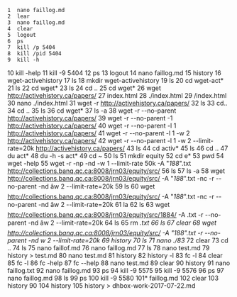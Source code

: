     1  nano faillog.md
    2  lear
    3  nano faillog.md
    4  clear
    5  logout
    6  ps
    7  kill /p 5404 
    8  kill /pid 5404 
    9  kill -h
   10  kill -help
   11  kill -9 5404
   12  ps
   13  logout
   14  nano faillog.md
   15  history
   16  wget-activehistory
   17  ls
   18  mkdir wget-activehistory
   19  ls
   20  cd wget-act*
   21  ls
   22  cd wget*
   23  ls
   24  cd ..
   25  cd wget*
   26  wget http://activehistory.ca/papers/
   27  index.html
   28  ./index.html
   29  /index.html
   30  nano ./index.html
   31  wget -r  http://activehistory.ca/papers/
   32  ls
   33  cd..
   34  cd ..
   35  ls
   36  cd wget*
   37  ls -a
   38  wget -r --no-parent  http://activehistory.ca/papers/
   39  wget -r --no-parent -1  http://activehistory.ca/papers/
   40  wget -r --no-parent -l 1  http://activehistory.ca/papers/
   41  wget -r --no-parent -l 1 -w 2  http://activehistory.ca/papers/ 
   42  wget -r --no-parent -l 1 -w 2 --limit-rate=20k  http://activehistory.ca/papers/ 
   43  ls
   44  cd activ*
   45  ls
   46  cd ..
   47  du act*
   48  du -h -s act*
   49  cd ~
   50  ls
   51  mkdir equity
   52  cd e*
   53  pwd
   54  wget -help
   55  wget -r -np -nd  -w 1 --limit-rate 50k -A "*188*".txt http://collections.banq.qc.ca:8008/jrn03/equity/src/
   56  ls
   57  ls -a
   58  wget http://collections.banq.qc.ca:8008/jrn03/equity/src/ -A "*188*".txt -nc -r --no-parent -nd âw 2 --limit-rate=20k
   59  ls
   60  wget http://collections.banq.qc.ca:8008/jrn03/equity/src/ -A "*188*".txt -nc -r --no-parent -nd âw 2 --limit-rate=20k
   61  la
   62  ls
   63  wget http://collections.banq.qc.ca:8008/jrn03/equity/src/1884/ -A .txt -r --no-parent -nd âw 2 --limit-rate=20k
   64  ls
   65  rm *.txt
   66  ls
   67  clear
   68  wget http://collections.banq.qc.ca:8008/jrn03/equity/src/ -A "*188*".txt -r --no-parent -nd w 2 --limit-rate=20k
   69  history
   70  ls
   71  nano ./83*
   72  clear
   73  cd ..
   74  ls
   75  nano faillof.md
   76  nano faillog.md
   77  ls
   78  nano test.md
   79  history > test.md
   80  nano test.md
   81  history
   82  history -l
   83  fc -l
   84  clear
   85  fc -l
   86  fc -help
   87  fc --help
   88  nano test.md
   89  clear
   90  history
   91  nano faillog.txt
   92  nano faillog.md
   93  ps
   94  kill -9 5575
   95  kill -9 5576
   96  ps
   97  nano faillog.md
   98  ls
   99  ps
  100  kill -9 5580
  101*  faillog.md
  102  clear
  103  history 90
  104  history
  105  history > dhbox-work-2017-07-22.md
